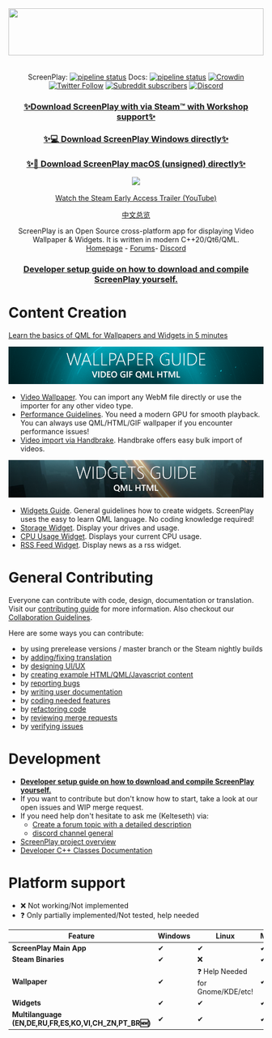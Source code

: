 <div>
<img width="100%" height="93" src=".gitlab/media/logo_gitlab_fullwidth.svg">
</div>
<div align="center">
<br>

ScreenPlay: [![pipeline status](https://gitlab.com/kelteseth/ScreenPlay/badges/master/pipeline.svg)](https://gitlab.com/kelteseth/ScreenPlay/-/commits/master) Docs: [![pipeline status](https://gitlab.com/kelteseth/ScreenPlayDeveloperDocs/badges/master/pipeline.svg)](https://gitlab.com/kelteseth/ScreenPlayDeveloperDocs/-/commits/master) [![Crowdin](https://badges.crowdin.net/screenplay/localized.svg)](https://crowdin.com/project/screenplay) <a href="https://twitter.com/kelteseth">![Twitter Follow](https://img.shields.io/twitter/follow/kelteseth?style=for-the-badge)</a> <a href="https://www.reddit.com/r/ScreenPlayApp/">![Subreddit subscribers](https://img.shields.io/reddit/subreddit-subscribers/screenplayapp?style=for-the-badge)</a>  <a href="https://discord.com/invite/4sY9d4f2DM">![Discord](https://img.shields.io/discord/516635043435773970?style=for-the-badge)</a>
<h3><a href="https://store.steampowered.com/app/672870/ScreenPlay/">✨Download ScreenPlay with via Steam™ with Workshop support✨</a> </h3>
<h3><a href="http://gitlab.com/kelteseth/ScreenPlay/-/jobs/artifacts/master/download?job=build:windows_release">✨💻 Download ScreenPlay Windows directly✨</a> </h3>
<h3><a href="http://gitlab.com/kelteseth/ScreenPlay/-/jobs/artifacts/master/download?job=build:osx_release">✨🍏 Download ScreenPlay macOS (unsigned) directly✨</a> </h3>

![](/.gitlab/media/preview.webp) 

<a href="https://www.youtube.com/watch?v=q-J2fTWDxw8"><p>Watch the Steam Early Access Trailer (YouTube)</p></a> 

[中文总览](README_zh_CN.md)

ScreenPlay is an Open Source cross-platform app for displaying Video Wallpaper & Widgets. It is written in modern C++20/Qt6/QML. <br>  <a href="https://screen-play.app/">Homepage</a> - <a href="https://forum.screen-play.app/">Forums</a>- <a href="https://discord.com/invite/4sY9d4f2DM">Discord</a> 

<h3><a href="https://kelteseth.gitlab.io/ScreenPlayDocs/Building%20ScreenPlay/">Developer setup guide on how to download and compile ScreenPlay yourself.</a> </h3>

</div>

# Content Creation
[Learn the basics of QML for Wallpapers and Widgets in 5 minutes](https://screen-play.app/blog/guide_learn_the_basics_of_qml/)
<div>
<a href="https://kelteseth.gitlab.io/ScreenPlayDocs/wallpaper/wallpaper/"><img src=".gitlab/media/wallpaper_guide.png"></a>
</div>

* [Video Wallpaper](https://kelteseth.gitlab.io/ScreenPlayDocs/wallpaper/video_wallpaper/). You can import any WebM file directly or use the importer for any other video type.
* [Performance Guidelines](https://kelteseth.gitlab.io/ScreenPlayDocs/wallpaper/wallpaper/). You need a modern GPU for smooth playback. You can always use QML/HTML/GIF wallpaper if you encounter performance issues!
* [Video import via Handbrake](https://forum.screen-play.app/topic/43/fast-bulk-video-conversion-with-handbrake). Handbrake offers easy bulk import of videos.

<div>
<a href="https://kelteseth.gitlab.io/ScreenPlayDocs/widgets/widgets/"><img src=".gitlab/media/widgets_guide.png"></a>
</div>


* [Widgets Guide](https://kelteseth.gitlab.io/ScreenPlayDocs/widgets/widgets/). General guidelines how to create widgets. ScreenPlay uses the easy to learn QML language. No coding knowledge required!
* [Storage Widget](https://kelteseth.gitlab.io/ScreenPlayDocs/widgets/example_Storage/). Display your drives and usage.
* [CPU Usage Widget](https://kelteseth.gitlab.io/ScreenPlayDocs/widgets/example_CPU/). Displays your current CPU usage.
* [RSS Feed Widget](https://kelteseth.gitlab.io/ScreenPlayDocs/widgets/example_RSS/). Display news as a rss widget.


# General Contributing

Everyone can contribute with code, design, documentation or translation. Visit our [contributing guide](https://kelteseth.gitlab.io/ScreenPlayDocs/contribute/contribute) for more information. Also checkout our [Collaboration Guidelines](Docs/CodeOfConduct.md).

Here are some ways you can contribute:
* by using prerelease versions / master branch or the Steam nightly builds
* by [adding/fixing translation](https://crowdin.com/project/screenplay)
* by [designing UI/UX](https://kelteseth.gitlab.io/ScreenPlayDocs/contribute/contribute/#design)
* by [creating example HTML/QML/Javascript content](https://kelteseth.gitlab.io/ScreenPlayDocs/)
* by [reporting bugs](https://gitlab.com/kelteseth/ScreenPlay/-/issues)
* by [writing user documentation](https://gitlab.com/kelteseth/ScreenPlayDocs)
* by [coding needed features](https://gitlab.com/kelteseth/ScreenPlay/-/issues?label_name%5B%5D=Feature)
* by [refactoring code](https://gitlab.com/kelteseth/ScreenPlay/-/issues?label_name%5B%5D=Code+Quality)
* by [reviewing merge requests](https://gitlab.com/kelteseth/ScreenPlay/-/merge_requests)
* by [verifying issues](https://gitlab.com/kelteseth/ScreenPlay/-/issues?label_name%5B%5D=Unverified)

# Development
* [**Developer setup guide on how to download and compile ScreenPlay yourself.**](https://kelteseth.gitlab.io/ScreenPlayDocs/Building%20ScreenPlay/)
 * If you want to contribute but don't know how to start, take a look at our open issues and WIP merge request.
 * If you need help don't hesitate to ask me (Kelteseth) via:
     * [Create a forum topic with a detailed description](https://forum.screen-play.app/category/2/general-discussion)
     * [discord channel general](https://discord.gg/3RygPHZ)
 * [ScreenPlay project overview](Docs/ProjectOverview.md)
 * [Developer C++ Classes Documentation](https://kelteseth.gitlab.io/ScreenPlayDeveloperDocs/)

# Platform support

* ❌ Not working/Not implemented
* ❓ Only partially implemented/Not tested, help needed

<div align="center">

| Feature                	    | Windows 	    | Linux 	        | MacOS 	|
|------------------------	    |---------	    |-------	        |-------	|
| __ScreenPlay Main App__       | ✔       	    | ✔     	        | ✔     	|
| __Steam Binaries__            | ✔       	    | ❌     	        | ✔    	|
| __Wallpaper__                 | ✔       	    | ❓ Help Needed for Gnome/KDE/etc!               | ✔    |
| __Widgets__                   | ✔       	    | ✔   	| ✔    	|
| __Multilanguage (EN,DE,RU,FR,ES,KO,VI,CH_ZN,PT_BR🆕)__              | ✔            	| ✔     	        |  ✔     	|

</div>


</div>

